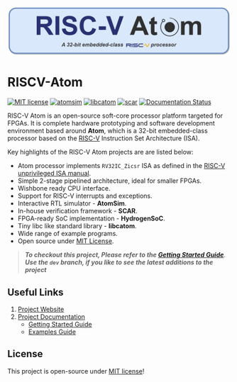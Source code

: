 ![RISCVAtom-header](docs/diagrams/rvatom-header.png)

# RISCV-Atom

[![MIT license](https://img.shields.io/badge/License-MIT-blue.svg)](https://lbesson.mit-license.org/) [![atomsim](https://github.com/saursin/riscv-atom/actions/workflows/atomsim.yml/badge.svg)](https://github.com/saursin/riscv-atom/actions/workflows/atomsim.yml) [![libcatom](https://github.com/saursin/riscv-atom/actions/workflows/libcatom.yml/badge.svg)](https://github.com/saursin/riscv-atom/actions/workflows/libcatom.yml) [![scar](https://github.com/saursin/riscv-atom/actions/workflows/scar.yml/badge.svg)](https://github.com/saursin/riscv-atom/actions/workflows/scar.yml) [![Documentation Status](https://readthedocs.org/projects/riscv-atom/badge/?version=latest)](https://riscv-atom.readthedocs.io/en/latest/?badge=latest)


RISC-V Atom is an open-source soft-core processor platform targeted for FPGAs. It is complete hardware prototyping and software development environment based around **Atom**, which is a 32-bit embedded-class processor based on the [RISC-V](https://riscv.org/) Instruction Set Architecture (ISA). 

Key highlights of the RISC-V Atom projects are are listed below:

- Atom processor implements `RV32IC_Zicsr` ISA as defined in the [RISC-V unprivileged ISA manual](https://github.com/riscv/riscv-isa-manual/releases/download/Ratified-IMAFDQC/riscv-spec-20191213.pdf).
- Simple 2-stage pipelined architecture, ideal for smaller FPGAs.
- Wishbone ready CPU interface.
- Support for RISC-V interrupts and exceptions.
- Interactive RTL simulator - **AtomSim**.
- In-house verification framework - **SCAR**.
- FPGA-ready SoC implementation - **HydrogenSoC**.
- Tiny libc like standard library - **libcatom**.
- Wide range of example programs.
- Open source under [MIT License](https://en.wikipedia.org/wiki/MIT_License).  


> ***To checkout this project, Please refer to the [Getting Started Guide](https://riscv-atom.readthedocs.io/en/latest/pages/getting-started/riscv-atom.html)***.
> ***Use the `dev` branch, if you like to see the latest additions to the project***

## Useful Links
1. [Project Website](https://sites.google.com/view/saurabh-singh-web/projects/risc-v-atom?authuser=0)
2. [Project Documentation](https://riscv-atom.readthedocs.io/en/latest/index.html)
    - [Getting Started Guide](https://riscv-atom.readthedocs.io/en/latest/pages/getting-started/prerequisites.html)
    - [Examples Guide](https://riscv-atom.readthedocs.io/en/latest/pages/getting-started/examples.html)


<!-- 5. AtomSim Source Documentation -->

<!--
## Other related projects
1. **AtomShell**: A simple shell for RISC-V Atom based SoCs : [AtomShell Github](https://github.com/saurabhsingh99100/atomshell)
-->

## License
This project is open-source under [MIT license](https://github.com/saursin/riscv-atom/blob/main/LICENSE)!
